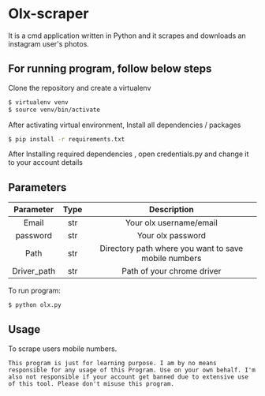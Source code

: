 # Olx-scraper

It is a cmd application written in Python and it scrapes and downloads an instagram user's photos.


For running program, follow below steps
-------

Clone the repository and create a virtualenv 

```bash
$ virtualenv venv
$ source venv/bin/activate
```


After activating virtual environment, Install all dependencies / packages

```bash
$ pip install -r requirements.txt
```


After Installing required dependencies , open credentials.py and change it to your account details 

## Parameters
| Parameter            | Type|                Description                           |
|:--------------------:|:---:|:----------------------------------------------------:|
| Email                | str | Your olx username/email                              |
| password             | str | Your olx password                              |
| Path                 | str | Directory path where you want to save mobile numbers |
| Driver_path          | str | Path of your chrome driver                           |


To run program:

```bash
$ python olx.py
```


Usage
-----

To scrape users mobile numbers.


````
This program is just for learning purpose. I am by no means responsible for any usage of this Program. Use on your own behalf. I'm also not responsible if your account get banned due to extensive use of this tool. Please don't misuse this program. 
````
